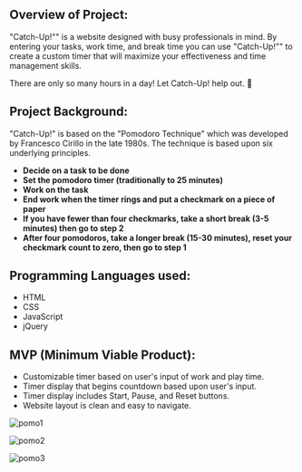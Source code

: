## Overview of Project:
"Catch-Up!"" is a website designed with busy professionals in mind. By entering your tasks, work time, and break time you can use "Catch-Up!"" to create a custom timer that will maximize your effectiveness and time management skills. 

There are only so many hours in a day! Let Catch-Up! help out. :tomato: 

## Project Background:
"Catch-Up!" is based on the "Pomodoro Technique" which was developed by Francesco Cirillo in the late 1980s. The technique is based upon six underlying principles.
* **Decide on a task to be done**
* **Set the pomodoro timer (traditionally to 25 minutes)**
* **Work on the task**
* **End work when the timer rings and put a checkmark on a piece of paper**
* **If you have fewer than four checkmarks, take a short break (3-5 minutes) then go to step 2**
* **After four pomodoros, take a longer break (15-30 minutes), reset your checkmark count to zero, then go to step 1**


## Programming Languages used:
* HTML
* CSS
* JavaScript
* jQuery

## MVP (Minimum Viable Product):
* Customizable timer based on user's input of work and play time.
* Timer display that begins countdown based upon user's input.
* Timer display includes Start, Pause, and Reset buttons.
* Website layout is clean and easy to navigate.




![pomo1](https://user-images.githubusercontent.com/26581591/34652945-12442cd8-f3b3-11e7-8283-b626211336cd.png)

![pomo2](https://user-images.githubusercontent.com/26581591/34652946-1254127e-f3b3-11e7-8d9e-7fb906101255.png)

![pomo3](https://user-images.githubusercontent.com/26581591/34652947-12642e3e-f3b3-11e7-8040-da8d23719c8e.png)


